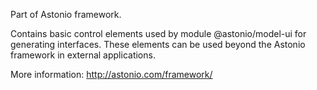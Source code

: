 Part of Astonio framework.

Contains basic control elements used by module @astonio/model-ui for generating interfaces. These elements can be used beyond the Astonio framework in external applications.

More information: http://astonio.com/framework/